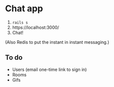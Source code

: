 # Chat app

1. `rails s`
2. https://localhost:3000/
3. Chat!

(Also Redis to put the instant in instant messaging.)

## To do

* Users (email one-time link to sign in)
* Rooms
* Gifs
